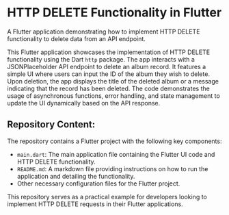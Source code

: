 # HTTP DELETE Functionality in Flutter


A Flutter application demonstrating how to implement HTTP DELETE functionality to delete data from an API endpoint.


This Flutter application showcases the implementation of HTTP DELETE functionality using the Dart `http` package. The app interacts with a JSONPlaceholder API endpoint to delete an album record. It features a simple UI where users can input the ID of the album they wish to delete. Upon deletion, the app displays the title of the deleted album or a message indicating that the record has been deleted. The code demonstrates the usage of asynchronous functions, error handling, and state management to update the UI dynamically based on the API response.

## Repository Content:
The repository contains a Flutter project with the following key components:
- `main.dart`: The main application file containing the Flutter UI code and HTTP DELETE functionality.
- `README.md`: A markdown file providing instructions on how to run the application and detailing the functionality.
- Other necessary configuration files for the Flutter project.

This repository serves as a practical example for developers looking to implement HTTP DELETE requests in their Flutter applications.
